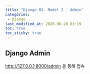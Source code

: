 ```yaml
---
title: "Django 02. Model 2 - Admin"
categories:
 - Django
last_modified_at: 2020-06-20 01:19
toc: true
toc_sticky: true
---
```


## Django Admin
<http://127.0.0.1:8000/admin> 을 통해 접속
